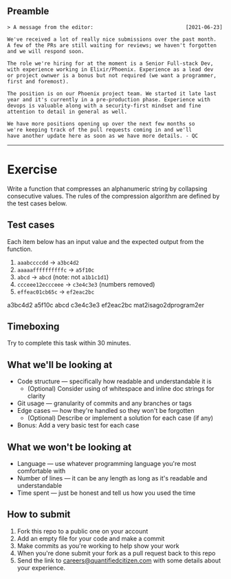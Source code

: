 ## Preamble

```
> A message from the editor:                              [2021-06-23]

We've received a lot of really nice submissions over the past month.
A few of the PRs are still waiting for reviews; we haven't forgotten
and we will respond soon.

The role we're hiring for at the moment is a Senior Full-stack Dev,
with experience working in Elixir/Phoenix. Experience as a lead dev
or project ownwer is a bonus but not required (we want a programmer,
first and foremost).

The position is on our Phoenix project team. We started it late last
year and it's currently in a pre-production phase. Experience with
devops is valuable along with a security-first mindset and fine
attention to detail in general as well.

We have more positions opening up over the next few months so
we're keeping track of the pull requests coming in and we'll
have another update here as soon as we have more details. - QC

```

---


# Exercise

Write a function that compresses an alphanumeric string by collapsing consecutive values. The rules of the compression algorithm are defined by the test cases below.


## Test cases

Each item below has an input value and the expected output from the function.

1. `aaabccccdd` → `a3bc4d2`
2. `aaaaaffffffffffc` → `a5f10c`
3. `abcd` → `abcd` (note: not `a1b1c1d1`)
4. `ccceee12eccceee` → `c3e4c3e3` (numbers removed)
5. `effeac01cb65c` → `ef2eac2bc`

a3bc4d2
a5f10c
abcd
c3e4c3e3
ef2eac2bc
mat2isago2dprogram2er

## Timeboxing

Try to complete this task within 30 minutes.


## What we'll be looking at

- Code structure — specifically how readable and understandable it is
    - (Optional) Consider using of whitespace and inline doc strings for clarity
- Git usage — granularity of commits and any branches or tags
- Edge cases — how they're handled so they won't be forgotten
    - (Optional) Describe or implement a solution for each case (if any)
- Bonus: Add a very basic test for each case


## What we won't be looking at

- Language — use whatever programming language you're most comfortable with
- Number of lines — it can be any length as long as it's readable and understandable
- Time spent — just be honest and tell us how you used the time


## How to submit

1. Fork this repo to a public one on your account
2. Add an empty file for your code and make a commit
3. Make commits as you're working to help show your work
4. When you're done submit your fork as a pull request back to this repo
5. Send the link to careers@quantifiedcitizen.com with some details about your experience.
